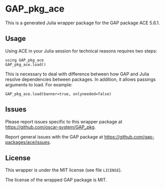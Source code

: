 # GAP_pkg_ace

This is a generated Julia wrapper package for the GAP package ACE 5.6.1.

## Usage

Using ACE in your Julia session for technical reasons requires two steps:

    using GAP_pkg_ace
    GAP_pkg_ace.load()

This is necessary to deal with difference between how GAP and Julia
resolve dependencies between packages. In addition, it allows passings
arguments to load. For example:

    GAP_pkg_ace.load(banner=true, onlyneeded=false)

## Issues

Please report issues specific to this wrapper package at <https://github.com/oscar-system/GAP_pkg>.

Report general issues with the GAP package at <https://github.com/gap-packages/ace/issues>.

## License

This wrapper is under the MIT license (see file `LICENSE`).

The license of the wrapped GAP package is MIT.
